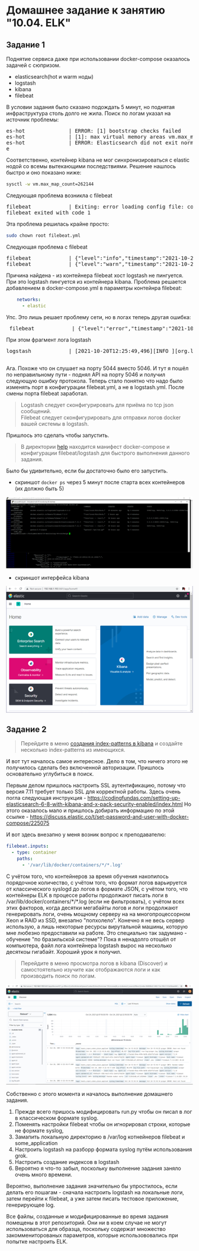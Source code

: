 # Домашнее задание к занятию "10.04. ELK"

<!--
## Дополнительные ссылки

При выполнении задания пользуйтесь вспомогательными ресурсами:

- [поднимаем elk в докер](https://www.elastic.co/guide/en/elastic-stack-get-started/current/get-started-docker.html)
- [поднимаем elk в докер с filebeat и докер логами](https://www.sarulabs.com/post/5/2019-08-12/sending-docker-logs-to-elasticsearch-and-kibana-with-filebeat.html)
- [конфигурируем logstash](https://www.elastic.co/guide/en/logstash/current/configuration.html)
- [плагины filter для logstash](https://www.elastic.co/guide/en/logstash/current/filter-plugins.html)
- [конфигурируем filebeat](https://www.elastic.co/guide/en/beats/libbeat/5.3/config-file-format.html)
- [привязываем индексы из elastic в kibana](https://www.elastic.co/guide/en/kibana/current/index-patterns.html)
- [как просматривать логи в kibana](https://www.elastic.co/guide/en/kibana/current/discover.html)
- [решение ошибки increase vm.max_map_count elasticsearch](https://stackoverflow.com/questions/42889241/how-to-increase-vm-max-map-count)

В процессе выполнения задания могут возникнуть также не указанные тут проблемы в зависимости от системы.

Используйте output stdout filebeat/kibana и api elasticsearch для изучения корня проблемы и ее устранения.

## Задание повышенной сложности

Не используйте директорию [help](./help) при выполнении домашнего задания.

-->

## Задание 1

Поднятие сервиса даже при использовании docker-compose оказалось задачей с сюпризом.
- elasticsearch(hot и warm ноды)
- logstash
- kibana
- filebeat

В условии задания было сказано подождать 5 минут, но поднятая инфраструктура столь долго не жила.
Поиск по логам указал на источник проблемы:
<pre>
es-hot              | ERROR: [1] bootstrap checks failed
es-hot              | [1]: max virtual memory areas vm.max_map_count [65530] is too low, increase to at least [262144]
es-hot              | ERROR: Elasticsearch did not exit normally - check the logs at /usr/share/elasticsearch/logs/es-docker-cluster.log
e</pre>

Соответственно, контейнер kibana не мог синхронизироваться с elastic нодой со всемы вытекающими последствиями. Решение нашлось быстро и оно показано ниже:

```bash
sysctl -w vm.max_map_count=262144
```

Следующая проблема возникла с filebeat
<pre>
filebeat            | Exiting: error loading config file: config file ("filebeat.yml") must be owned by the user identifier (uid=0) or root
filebeat exited with code 1
</pre>

Эта проблема решилась крайне просто:
```bash
sudo chown root filebeat.yml
```

Следующая проблема с filebeat
<pre>
filebeat            | {"level":"info","timestamp":"2021-10-20T11:32:58.284Z","caller":"pipeline/output.go:93","message":"Attempting to reconnect to backoff(async(tcp://logstash:5046)) with 11 reconnect attempt(s)"}
filebeat            | {"level":"warn","timestamp":"2021-10-20T11:33:00.900Z","caller":"transport/tcp.go:53","message":"DNS lookup failure \"logstash\": lookup logstash on 127.0.0.11:53: no such host"}
</pre>

Причина найдена - из контейнера filebeat хост logstash не пингуется. При это logstash пингуется из контейнера kibana. Проблема решается добавлением в docker-compose.yml в параметры контейнра filebeat: 
```yaml
    networks:
      - elastic
 ```
 Упс. Это лишь решает проблему сети, но в логах теперь другая ошибка:
 <pre>
 filebeat            | {"level":"error","timestamp":"2021-10-20T12:05:43.868Z","caller":"pipeline/output.go:100","message":"Failed to connect to backoff(async(tcp://logstash:5046)): dial tcp 172.19.0.4:5046: connect: connection refused"}
</pre>
 
 При этом фрагмент лога logstash
 <pre>
logstash            | [2021-10-20T12:25:49,496][INFO ][org.logstash.beats.Server] Starting server on port: 5044
 </pre>

Ага. Похоже что он слушает на порту 5044 вместо 5046.
И тут я пошёл по неправильному пути - поднял API на порту 5046 и получил следующую ошибку протокола. Теперь стало понятно что надо было изменять порт в конфигурации filebeat.yml, а не в logstash.yml. После смены порта filebeat заработал.

> Logstash следует сконфигурировать для приёма по tcp json сообщений.  
> Filebeat следует сконфигурировать для отправки логов docker вашей системы в logstash.  

Пришлось это сделать чтобы запустить.

> В директории [help](./help) находится манифест docker-compose и конфигурации filebeat/logstash для быстрого 
выполнения данного задания.

Было бы удивительно, если бы достаточно было его запустить. 

- скриншот `docker ps` через 5 минут после старта всех контейнеров (их должно быть 5)

![docker ps](./ELK-docker.png)

- скриншот интерфейса kibana

![Kibana screenshot](./Kibana.png)


## Задание 2

>Перейдите в меню [создания index-patterns  в kibana](http://localhost:5601/app/management/kibana/indexPatterns/create)
и создайте несколько index-patterns из имеющихся.

И вот тут началось самое интересное. Дело в том, что ничего этого не получилось сделать без включенной авторизации. Пришлось основательно углубиться в поиск.

Первым делом пришлось настроить SSL аутентификацию, потому что версия 7.11 требует только SSL для корректной работы. Здесь очень погла следующая инструкция - https://codingfundas.com/setting-up-elasticsearch-6-8-with-kibana-and-x-pack-security-enabled/index.html Но этого оказалось мало и пришлось добирать информацию по этой ссылке - https://discuss.elastic.co/t/set-password-and-user-with-docker-compose/225075 

И вот здесь внезапно у меня возник вопрос к преподавателю:

```yaml
filebeat.inputs:
  - type: container
    paths:
      - '/var/lib/docker/containers/*/*.log'
```
С учётом того, что контейнеров за время обучения накопилось порядочное количество, с учётом того, что формат логов варьируется от классического syslogd до логов в формате JSON, с учётом того, что контейнеры ELK в процессе работы продолжают писать логи в /var/lib/docker/containers/\*/\*.log (если не фильтровать), с учётом всех этих факторов, когда десятки мегабайты логов и логи продолжают генерировать логи, очень мощному серверу на на многопроцессорном Xeon и RAID из SSD,  внезапно "попхолело". Конечно я не весь сервер использую, а лишь некоторые ресурсы вирутальной машины, которую мне любезно предоставили на работе. Это специально так задумано - обучение "по бразильской системе"? Пока я ненадолго отошёл от компьютера, файл лога контейнера logstash вырос на несколько десяткоы гигабайт. Хороший урок я получил.


> Перейдите в меню просмотра логов в kibana (Discover) и самостоятельно изучите как отображаются логи и как производить 
поиск по логам.

![Kibana yeah](./Kibana_works.png)

Собственно с этого момента и началось выполнение домашнего задания. 

1. Прежде всего пришось модифицировать run.py чтобы он писал в лог в классическом формате syslog.
2. Поменять настройки filebeat чтобы он игнорировал строки, которые не формате syslog,
3. Замапить локальную директорию в /var/log котнейнеров filebeat и some_application
4. Настроить logstash на разборр формата syslog путём использования grok.
5. Настроить создание индексов в logstash
6. Вероятно я что-то забыл, поскольку выполнение задания заняло очень много времени.

Вероятно, выполнение задания значительно бы упростилось, если делать его пошагам - сначала настроить logstash на локальные логи, затем перейти к filebeat, а уже затем писать тестовое приложение, генерирующее log.

Все файлы, созданные и модифицированные во время задания помещены в этот репозиторий. Они ни в коем случае не могут использоваться для образца, поскольку содержат множество закоммениторованых параметров, которые использововались при попытке настроить ELK.
